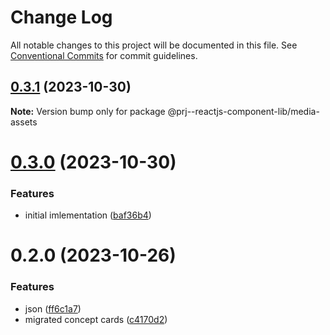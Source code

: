 # Change Log

All notable changes to this project will be documented in this file.
See [Conventional Commits](https://conventionalcommits.org) for commit guidelines.

## [0.3.1](https://github.com/paulAlexSerban/prj--reactjs-component-lib/compare/@prj--reactjs-component-lib/media-assets@0.3.0...@prj--reactjs-component-lib/media-assets@0.3.1) (2023-10-30)

**Note:** Version bump only for package @prj--reactjs-component-lib/media-assets

# [0.3.0](https://github.com/paulAlexSerban/prj--reactjs-component-lib/compare/@prj--reactjs-component-lib/media-assets@0.2.0...@prj--reactjs-component-lib/media-assets@0.3.0) (2023-10-30)

### Features

-   initial imlementation ([baf36b4](https://github.com/paulAlexSerban/prj--reactjs-component-lib/commit/baf36b495354b25056270e36f8fe9abea9a9d2a0))

# 0.2.0 (2023-10-26)

### Features

-   json ([ff6c1a7](https://github.com/paulAlexSerban/prj--reactjs-component-lib/commit/ff6c1a7c419f4e66511235803ec26a9db5a85314))
-   migrated concept cards ([c4170d2](https://github.com/paulAlexSerban/prj--reactjs-component-lib/commit/c4170d2130e71d04e587acd0f9a4f1becef4d0b3))
